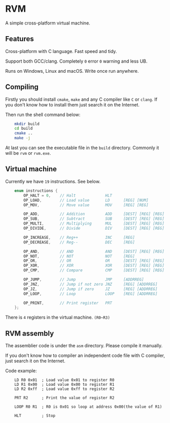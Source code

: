 # RVM
A simple cross-platform virtual machine.

## Features
Cross-platform with C language. Fast speed and tidy.

Support both GCC/clang. Completely `0` error `0` warning and less UB.

Runs on Windows, Linux and macOS. Write once run anywhere.

## Compiling
Firstly you should install `cmake`, `make` and any C compiler like `C` or `clang`. If you don't know how to install them just search it on the Internet.

Then run the shell command below:

```bash
	mkdir build
	cd build
	cmake ..
	make -j
```

At last you can see the executable file in the `build` directory. Commonly it will be `rvm` or `rvm.exe`.

## Virtual machine
Currently we have `19` instructions. See below.

```C
	enum instructions {
		OP_HALT = 0,    // Halt             HLT
		OP_LOAD,        // Load value       LD      [REG] [NUM]
		OP_MOV,         // Move value       MOV     [REG] [REG]

		OP_ADD,         // Addition         ADD     [DEST] [REG] [REG]
		OP_SUB,         // Subtract         SUB     [DEST] [REG] [REG]
		OP_MULTI,       // Multiplying      MUL     [DEST] [REG] [REG]
		OP_DIVIDE,      // Divide           DIV     [DEST] [REG] [REG]

		OP_INCREASE,    // Reg++            INC     [REG]
		OP_DECREASE,    // Reg--            DEC     [REG]

		OP_AND,         // AND              AND     [DEST] [REG] [REG]
		OP_NOT,         // NOT              NOT     [REG]
		OP_OR,          // OR               OR      [DEST] [REG] [REG]
		OP_XOR,         // XOR              XOR     [DEST] [REG] [REG]
		OP_CMP,         // Compare          CMP     [DEST] [REG] [REG]

		OP_JUMP,        // Jump             JMP     [ADDRREG]
		OP_JNZ,         // Jump if not zero JNZ     [REG] [ADDRREG]
		OP_JZ,          // Jump if zero     JZ      [REG] [ADDRREG]
		OP_LOOP,        // Loop             LOOP    [REG] [ADDRREG]

		OP_PRINT,       // Print register   PRT
	};
```

There is `4` registers in the virtual machine. `(R0~R3)`

## RVM assembly
The assemblier code is under the `asm` directory. Please compile it manually.

If you don't know how to compiler an independent code file with C compiler, just search it on the Internet.

Code example:

```RVMASM
	LD R0 0x01	; Load value 0x01 to register R0
	LD R1 0x00	; Load value 0x00 to register R1
	LD R2 0xff	; Load value 0xff to register R2

	PRT R2		; Print the value of register R2

	LOOP R0 R1	; R0 is 0x01 so loop at address 0x00(the value of R1)

	HLT			; Stop
```

